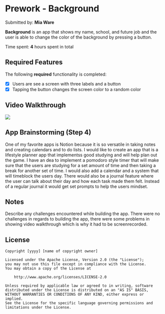 # Prework - **Background**

Submitted by: **Mia Ware**

**Background** is an app that shows my name, school, and future job and the user is able to change the color of the background by pressing a button.  

Time spent: **4** hours spent in total

## Required Features

The following **required** functionality is completed:

- [x] Users are see a screen with three labels and a button
- [x] Tapping the button changes the screen color to a random color
 
## Video Walkthrough
<div>
    <a href="https://www.loom.com/share/32651b4ed55b4125871d81489e45b897">
    </a>
    <a href="https://www.loom.com/share/32651b4ed55b4125871d81489e45b897">
      <img style="max-width:300px;" src="https://cdn.loom.com/sessions/thumbnails/32651b4ed55b4125871d81489e45b897-b93c288b69a3748f-full-play.gif">
    </a>
  </div>

## App Brainstorming (Step 4)
One of my favorite apps is Notion because it is so versatile in taking notes and creating calendars and to do lists. I would like to create an app that is a lifestyle planner app that implementss good studying and will help plan out the game. I have an dea to implement a pomodoro style timer that will make sure that the users are studying for a set amount of time and then taking a break for another set of time. I would also add a calendar and a system that will timeblock the users day. There would also be a journal feature where the user can talk about their day and how each task made them felt. Instead of a regular journal it would get set prompts to help the users mindset. 

## Notes

Describe any challenges encountered while building the app.
There were no challenges in regards to building the app, there were some problems in showing video walkthrough which is why it had to be screenrecorded. 

## License

    Copyright [yyyy] [name of copyright owner]

    Licensed under the Apache License, Version 2.0 (the "License");
    you may not use this file except in compliance with the License.
    You may obtain a copy of the License at

        http://www.apache.org/licenses/LICENSE-2.0

    Unless required by applicable law or agreed to in writing, software
    distributed under the License is distributed on an "AS IS" BASIS,
    WITHOUT WARRANTIES OR CONDITIONS OF ANY KIND, either express or implied.
    See the License for the specific language governing permissions and
    limitations under the License.
